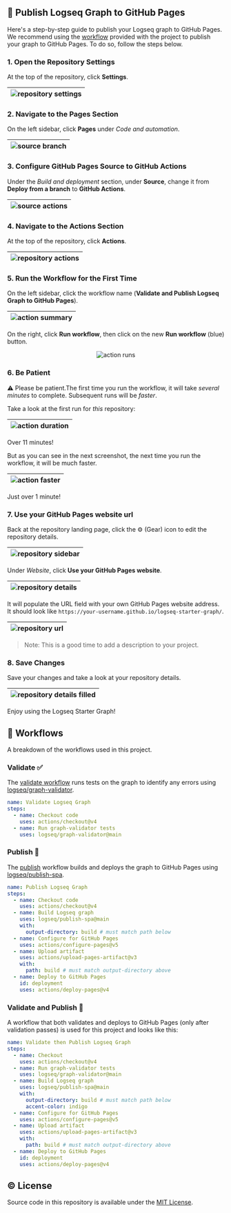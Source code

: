 ## 📢 Publish Logseq Graph to GitHub Pages

Here's a step-by-step guide to publish your Logseq graph to GitHub Pages. We recommend using the [workflow](.github/workflows/logseq-publish.yml) provided with the project to publish your graph to GitHub Pages. To do so, follow the steps below.

### 1. Open the Repository Settings

At the top of the repository, click **Settings**.

<div align="center">

| ![repository settings](https://raw.githubusercontent.com/semanticdata/logseq-starter-graph/main/assets/repository-settings.png) |
| --- |
</div>

### 2. Navigate to the Pages Section

On the left sidebar, click **Pages** under *Code and automation*.

<div align="center">

| ![source branch](https://raw.githubusercontent.com/semanticdata/logseq-starter-graph/main/assets/source-branch.png) |
| --- |
</div>

### 3. Configure GitHub Pages Source to GitHub Actions

Under the *Build and deployment* section, under **Source**, change it from **Deploy from a branch** to **GitHub Actions**.

<div align="center">

| ![source actions](https://raw.githubusercontent.com/semanticdata/logseq-starter-graph/main/assets/source-actions.png) |
| --- |
</div>

### 4. Navigate to the Actions Section

At the top of the repository, click **Actions**.

<div align="center">

| ![repository actions](https://raw.githubusercontent.com/semanticdata/logseq-starter-graph/main/assets/repository-actions.png) |
| --- |
</div>

### 5. Run the Workflow for the First Time

On the left sidebar, click the workflow name (**Validate and Publish Logseq Graph to GitHub Pages**).

<div align="center">

| ![action summary](https://raw.githubusercontent.com/semanticdata/logseq-starter-graph/main/assets/action-summary.png) |
| --- |
</div>

On the right, click **Run workflow**, then click on the new **Run workflow** (blue) button.

<div align="center">

![action runs](https://raw.githubusercontent.com/semanticdata/logseq-starter-graph/main/assets/action-runs.png)
</div>

### 6. Be Patient

⚠ Please be patient.The first time you run the workflow, it will take *several minutes* to complete. Subsequent runs will be *faster*.

Take a look at the first run for *this* repository:

<div align="center">

| ![action duration](https://raw.githubusercontent.com/semanticdata/logseq-starter-graph/main/assets/action-duration.png) |
| --- |
</div>

Over 11 minutes!

But as you can see in the next screenshot, the next time you run the workflow, it will be much faster.

<div align="center">

| ![action faster](https://raw.githubusercontent.com/semanticdata/logseq-starter-graph/main/assets/action-faster.png) |
| --- |
</div>

Just over 1 minute!

### 7. Use your GitHub Pages website url

Back at the repository landing page, click the ⚙ (Gear) icon to edit the repository details.

<div align="center">

| ![repository sidebar](https://raw.githubusercontent.com/semanticdata/logseq-starter-graph/main/assets/repository-sidebar.png) |
| --- |
</div>

Under *Website*, click **Use your GitHub Pages website**.

<div align="center">

| ![repository details](https://raw.githubusercontent.com/semanticdata/logseq-starter-graph/main/assets/repository-details.png) |
| --- |
</div>

It will populate the URL field with your own GitHub Pages website address. It should look like `https://your-username.github.io/logseq-starter-graph/`.

<div align="center">

| ![repository url](https://raw.githubusercontent.com/semanticdata/logseq-starter-graph/main/assets/repository-url.png) |
| --- |
</div>

> Note: This is a good time to add a description to your project.

### 8. Save Changes

Save your changes and take a look at your repository details.

<div align="center">

| ![repository details filled](https://raw.githubusercontent.com/semanticdata/logseq-starter-graph/main/assets/repository-details-filled.png) |
| --- |
</div>

Enjoy using the Logseq Starter Graph!

## 🔀 Workflows

A breakdown of the workflows used in this project.

### Validate ✅

The [validate workflow](https://github.com/semanticdata/logseq-starter-graph/blob/main/.github/workflows/logseq-validate.yml) runs tests on the graph to identify any errors using [logseq/graph-validator](https://github.com/logseq/graph-validator).

```yml
name: Validate Logseq Graph
steps:
  - name: Checkout code
    uses: actions/checkout@v4
  - name: Run graph-validator tests
    uses: logseq/graph-validator@main
```

### Publish 📢

The [publish](https://github.com/semanticdata/logseq-starter-graph/blob/main/.github/workflows/logseq-publish.yml) workflow builds and deploys the graph to GitHub Pages using [logseq/publish-spa](https://github.com/logseq/publish-spa).

```yml
name: Publish Logseq Graph
steps:
  - name: Checkout code
    uses: actions/checkout@v4
  - name: Build Logseq graph
    uses: logseq/publish-spa@main
    with:
      output-directory: build # must match path below
  - name: Configure for GitHub Pages
    uses: actions/configure-pages@v5
  - name: Upload artifact
    uses: actions/upload-pages-artifact@v3
    with:
      path: build # must match output-directory above
  - name: Deploy to GitHub Pages
    id: deployment
    uses: actions/deploy-pages@v4
```

### Validate and Publish 🚀

A workflow that both validates and deploys to GitHub Pages (only after validation passes) is used for this project and looks like this:

```yml
name: Validate then Publish Logseq Graph
steps:
  - name: Checkout
    uses: actions/checkout@v4
  - name: Run graph-validator tests
    uses: logseq/graph-validator@main
  - name: Build Logseq graph
    uses: logseq/publish-spa@main
    with:
      output-directory: build # must match path below
      accent-color: indigo
  - name: Configure for GitHub Pages
    uses: actions/configure-pages@v5
  - name: Upload artifact
    uses: actions/upload-pages-artifact@v3
    with:
      path: build # must match output-directory above
  - name: Deploy to GitHub Pages
    id: deployment
    uses: actions/deploy-pages@v4
```

## © License

Source code in this repository is available under the [MIT License](LICENSE).
